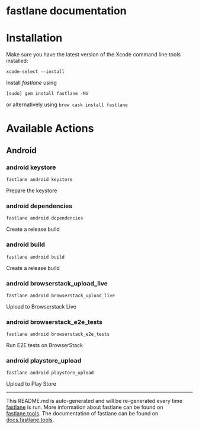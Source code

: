 fastlane documentation
================
# Installation

Make sure you have the latest version of the Xcode command line tools installed:

```
xcode-select --install
```

Install _fastlane_ using
```
[sudo] gem install fastlane -NV
```
or alternatively using `brew cask install fastlane`

# Available Actions
## Android
### android keystore
```
fastlane android keystore
```
Prepare the keystore
### android dependencies
```
fastlane android dependencies
```
Create a release build
### android build
```
fastlane android build
```
Create a release build
### android browserstack_upload_live
```
fastlane android browserstack_upload_live
```
Upload to Browserstack Live
### android browserstack_e2e_tests
```
fastlane android browserstack_e2e_tests
```
Run E2E tests on BrowserStack
### android playstore_upload
```
fastlane android playstore_upload
```
Upload to Play Store

----

This README.md is auto-generated and will be re-generated every time [fastlane](https://fastlane.tools) is run.
More information about fastlane can be found on [fastlane.tools](https://fastlane.tools).
The documentation of fastlane can be found on [docs.fastlane.tools](https://docs.fastlane.tools).
